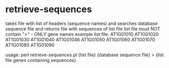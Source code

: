 # retrieve-sequences
takes file with list of headers (sequence names) and searches database sequence file and returns file with sequences of list file
list file must NOT contain ">" - ONLY gene names
example list file:
AT1G01010
AT1G01020
AT1G01030
AT1G01040
AT1G01046
AT1G01050
AT1G01060
AT1G01070
AT1G01080
AT1G01090

usage: perl retrieve-sequences.pl {list file} {database sequence file} > {list file genes containing sequences}
